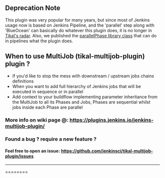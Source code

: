 ## Deprecation Note
This plugin was very popular for many years, but since most of Jenkins usage now is based on Jenkins Pipeline, and the 'parallel' step along with 'BlueOcean' can basically do whatever this plugin does, it is no longer in [Tikal's radar](https://fullstackradar.tikalk.com/tikal/radar/index.html).
Also, we published the [parallelPhase library class](https://github.com/TikalCI/tci-library/blob/master/src/tci/pipeline/parallelPhase.groovy) that can do in pipelines what the plugin does.

## When to use MultiJob (tikal-multijob-plugin) plugin ?
- If you'd like to stop the mess with downstream / upstream jobs chains definitions
- When you want to add full hierarchy of Jenkins jobs that will be executed in sequence or in parallel
- Add context to your buildflow implementing parameter inheritance from the MultiJob to all its Phases and Jobs, Phases are sequential whilst jobs inside each Phase are parallel

### More info on wiki page @: https://plugins.jenkins.io/jenkins-multijob-plugin/

### Found a bug ? require a new feature ?
#### Feel free to open an issue: https://github.com/jenkinsci/tikal-multijob-plugin/issues
****

========

